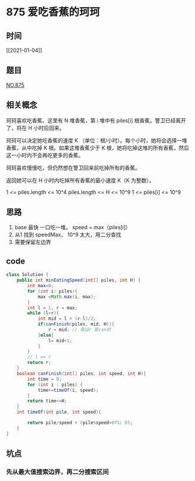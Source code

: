 # 875 爱吃香蕉的珂珂
## 时间
[[2021-01-04]]
## 题目
[NO.875](https://leetcode-cn.com/problems/koko-eating-bananas/description/)
## 相关概念
珂珂喜欢吃香蕉。这里有 N 堆香蕉，第 i 堆中有 piles[i] 根香蕉。警卫已经离开了，将在 H 小时后回来。

珂珂可以决定她吃香蕉的速度 K （单位：根/小时）。每个小时，她将会选择一堆香蕉，从中吃掉 K 根。如果这堆香蕉少于 K 根，她将吃掉这堆的所有香蕉，然后这一小时内不会再吃更多的香蕉。  

珂珂喜欢慢慢吃，但仍然想在警卫回来前吃掉所有的香蕉。

返回她可以在 H 小时内吃掉所有香蕉的最小速度 K（K 为整数）。

1 <= piles.length <= 10^4
piles.length <= H <= 10^9
1 <= piles[i] <= 10^9
## 思路
1. base 最快 一口吃一堆。
speed = max（piles[i]）
2. 从1 找到 speedMax， 10^9 太大，用二分查找
3. 需要保留左边界
## code
```java
class Solution {
    public int minEatingSpeed(int[] piles, int H) {
        int max=0;
        for (int i: piles){ 
            max =Math.max(i, max);
        }
        int l = 1, r = max;
        while (l<r){
            int mid = l + (r-l)/2;
            if(canFinish(piles, mid, H)){
                r = mid; // 保证r 是can的
            }else{
                l= mid+1;
            }
        }
        // l == r
        return r;
    }
    boolean canFinish(int[] piles, int speed, int H){
        int time = 0;
        for (int i : piles) {
            time+=timeOf(i, speed);
        }
        return time<=H;
    }
    int timeOf(int pile, int speed){

        return pile/speed + (pile%speed>0?1: 0);
    }
}

```

## 坑点
### 先从最大值搜索边界，再二分搜索区间